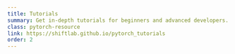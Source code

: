 ```yaml
---
title: Tutorials
summary: Get in-depth tutorials for beginners and advanced developers.
class: pytorch-resource
link: https://shiftlab.github.io/pytorch_tutorials
order: 2
---
```

